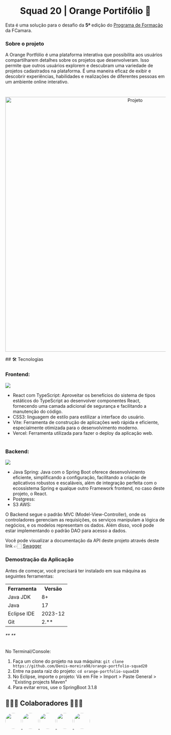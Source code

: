 
<h1 align="center"> Squad 20 | Orange Portifólio 🍊</h1>

Esta é uma solução para o desafio da **5ª** edição do [Programa de Formação](https://tech.orangejuice.com.br/programadeformacao) da FCamara.



### Sobre o projeto

A Orange Portfólio é uma plataforma interativa que possibilita aos usuários compartilharem detalhes sobre os projetos que desenvolveram. Isso permite que outros usuários explorem e descubram uma variedade de projetos cadastrados na plataforma. É uma maneira eficaz de exibir e descobrir experiências, habilidades e realizações de diferentes pessoas em um ambiente online interativo.

#


<p align="center">
  <img alt="Projeto" src="https://i.imgur.com/5kgvIUJ.png" width="800px">
</p>
## 🛠️ Tecnologias

### Frontend:
  <img src="https://skillicons.dev/icons?i=typescript,react,css,vite,vercel,"/></a></p>
- React com TypeScript: Aproveitar os benefícios do sistema de tipos estáticos do TypeScript ao desenvolver componentes React, fornecendo uma camada adicional de segurança e facilitando a manutenção do código.
- CSS3: linguagem de estilo para estilizar a interface do usuário.
- Vite: Ferramenta de construção de aplicações web rápida e eficiente, especialmente otimizada para o desenvolvimento moderno.
- Vercel: Ferramenta utilizada para fazer o deploy da aplicação web.
#
### Backend:
<img src="https://skillicons.dev/icons?i=java,spring,postgres,aws"/>

- Java Spring:  Java com o Spring Boot oferece desenvolvimento eficiente, simplificando a configuração, facilitando a criação de aplicativos robustos e escaláveis, além de integração perfeita com o ecossistema Spring e qualque outro Framework frontend, no caso deste projeto, o React.
- Postgress:
- S3 AWS:

O Backend segue o padrão MVC (Model-View-Controller), onde os controladores gerenciam as requisições, os serviços manipulam a lógica de negócios, e os modelos representam os dados. Além disso, você pode estar implementando o padrão DAO para acesso a dados.

Você pode visualizar a documentação da API deste projeto através deste link 👉🏻 [Swagger](https://op-app-jrdxq.ondigitalocean.app/swagger-ui/index.html#/)

<h3>Demostração da Aplicação</h3>
<p>Antes de começar, você precisará ter instalado em sua máquina as seguintes ferramentas:</p>
<table>
<tr>
	<th>Ferramenta</th>
	<th>Versão</th>
</tr>
<tr>
	<td>Java JDK</td>
	<td>8+</td>
</tr>
<tr>
	<td>Java</td>
	<td>17</td>
</tr>
<tr>
	<td>Eclipse IDE</td>
	<td>2023-12</td>
</tr>
<tr>
	<td>Git</td>
	<td>2.**</td>
</tr>
</table>

<h6>**  **</h6>


No Terminal/Console:
<ol>
	<li>Faça um clone do projeto na sua máquina: <code>git clone https://github.com/Denis-moreira98/orange-portfolio-squad20</code></li>
	<li>Entre na pasta raiz do projeto: <code>cd orange-portfolio-squad20</code></li> 
	<li>No Eclipse, importe o projeto: Vá em File > Import > Paste General > "Existing projects Maven"</li>
	<li>Para evitar erros, use o SpringBoot 3.1.8</li>
</ol>


 ## 👨🏻‍💻 Colaboradores 👩🏻‍💻

<div>

<a href="https://github.com/brenddamachado" target="_blank">

<img src="https://avatars.githubusercontent.com/u/112699067?v=4" heigth="50px" width="50px" style="border-radius: 50%;" />
</a>

<a href="https://github.com/Denis-moreira98" target="_blank">

<img src="https://avatars.githubusercontent.com/u/72985107?v=4" heigth="50px" width="50px" style="border-radius: 50%;" />
</a>

<a href="https://github.com/Jefferson-Pedro" target="_blank">

<img src="https://avatars.githubusercontent.com/u/79370742?v=4" heigth="50px" width="50px" style="border-radius: 50%;" />
</a>

<a href="https://github.com/queziafiladelfo" target="_blank">

<img src="https://avatars.githubusercontent.com/u/9157219?v=4" heigth="50px" width="50px" style="border-radius: 50%;" />
</a>

<a href="https://github.com/WilbertSilva" target="_blank">

<img src="https://avatars.githubusercontent.com/u/43455642?v=4" heigth="50px" width="50px" style="border-radius: 50%;" />
</a>

